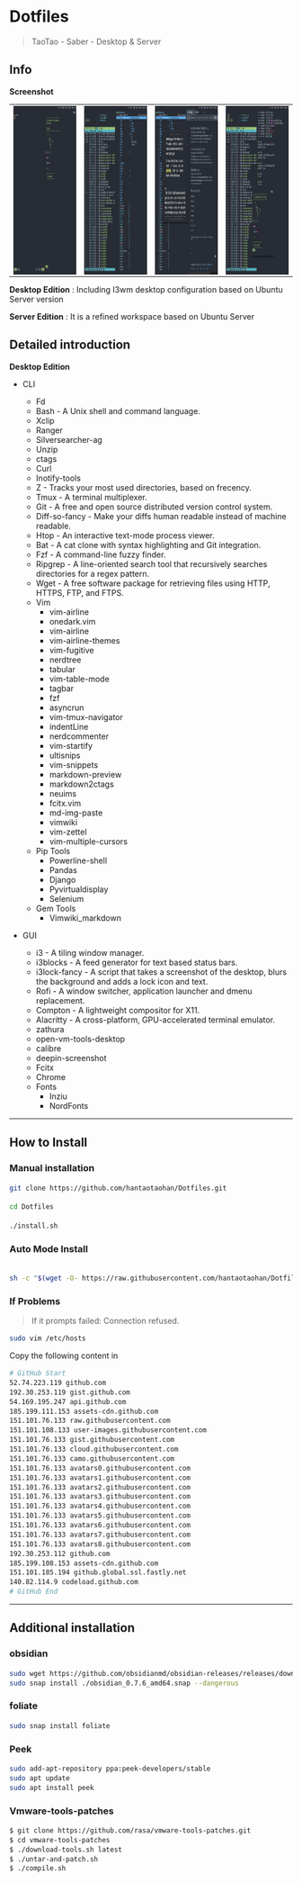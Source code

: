 # Dotfiles

> TaoTao - Saber - Desktop & Server

## Info

**Screenshot**

<table>
    <tr>
        <td ><center><img src="https://github.com/hantaotaohan/Dotfiles/raw/master/readme/image/1.png" width = "600" height = "300" alt="" align=center /></center></td>
        <td ><center><img src="https://github.com/hantaotaohan/Dotfiles/raw/master/readme/image/2.png" width = "600" height = "300" alt="" align=center /></center></td>
        <td ><center><img src="https://github.com/hantaotaohan/Dotfiles/raw/master/readme/image/3.png" width = "600" height = "300" alt="" align=center /></center></td>
        <td ><center><img src="https://github.com/hantaotaohan/Dotfiles/raw/master/readme/image/4.png" width = "600" height = "300" alt="" align=center /></center></td>
    </tr>

</table>


**Desktop Edition** : Including I3wm desktop configuration based on Ubuntu Server version

**Server  Edition** : It is a refined workspace based on Ubuntu Server

## Detailed introduction

**Desktop Edition** 
- CLI
  - Fd
  - Bash - A Unix shell and command language.
  - Xclip
  - Ranger
  - Silversearcher-ag
  - Unzip
  - ctags
  - Curl
  - Inotify-tools
  - Z - Tracks your most used directories, based on frecency.
  - Tmux - A terminal multiplexer.
  - Git - A free and open source distributed version control system.
  - Diff-so-fancy - Make your diffs human readable instead of machine readable.
  - Htop - An interactive text-mode process viewer.
  - Bat - A cat clone with syntax highlighting and Git integration.
  - Fzf - A command-line fuzzy finder.
  - Ripgrep - A line-oriented search tool that recursively searches directories for a regex pattern.
  - Wget - A free software package for retrieving files using HTTP, HTTPS, FTP, and FTPS.
  - Vim
    - vim-airline 
    - onedark.vim  
    - vim-airline 
    - vim-airline-themes
    - vim-fugitive
    - nerdtree
    - tabular
    - vim-table-mode
    - tagbar
    - fzf
    - asyncrun
    - vim-tmux-navigator
    - indentLine
    - nerdcommenter
    - vim-startify
    - ultisnips
    - vim-snippets
    - markdown-preview
    - markdown2ctags
    - neuims
    - fcitx.vim
    - md-img-paste
    - vimwiki
    - vim-zettel
    - vim-multiple-cursors
  - Pip Tools
    - Powerline-shell
    - Pandas
    - Django
    - Pyvirtualdisplay
    - Selenium
  - Gem Tools
    - Vimwiki_markdown

- GUI
  - i3 - A tiling window manager.
  - i3blocks - A feed generator for text based status bars.
  - i3lock-fancy - A script that takes a screenshot of the desktop, blurs the background and adds a lock icon and text.
  - Rofi - A window switcher, application launcher and dmenu replacement.
  - Compton - A lightweight compositor for X11.
  - Alacritty - A cross-platform, GPU-accelerated terminal emulator.
  - zathura
  - open-vm-tools-desktop
  - calibre
  - deepin-screenshot
  - Fcitx
  - Chrome
  - Fonts
    - Inziu
    - NordFonts
    
----

## How to Install

### Manual installation

```bash
git clone https://github.com/hantaotaohan/Dotfiles.git

cd Dotfiles

./install.sh
```

### Auto Mode Install


```bash

sh -c "$(wget -O- https://raw.githubusercontent.com/hantaotaohan/Dotfiles/master/setup/auto_run_install.sh)"

```

### If Problems

> If it prompts failed: Connection refused.

```bash
sudo vim /etc/hosts
```
Copy the following content in

```bash
# GitHub Start
52.74.223.119 github.com
192.30.253.119 gist.github.com
54.169.195.247 api.github.com
185.199.111.153 assets-cdn.github.com
151.101.76.133 raw.githubusercontent.com
151.101.108.133 user-images.githubusercontent.com
151.101.76.133 gist.githubusercontent.com
151.101.76.133 cloud.githubusercontent.com
151.101.76.133 camo.githubusercontent.com
151.101.76.133 avatars0.githubusercontent.com
151.101.76.133 avatars1.githubusercontent.com
151.101.76.133 avatars2.githubusercontent.com
151.101.76.133 avatars3.githubusercontent.com
151.101.76.133 avatars4.githubusercontent.com
151.101.76.133 avatars5.githubusercontent.com
151.101.76.133 avatars6.githubusercontent.com
151.101.76.133 avatars7.githubusercontent.com
151.101.76.133 avatars8.githubusercontent.com
192.30.253.112 github.com
185.199.108.153 assets-cdn.github.com 
151.101.185.194 github.global.ssl.fastly.net
140.82.114.9 codeload.github.com
# GitHub End
```

----

## Additional installation

###  obsidian

```bash
sudo wget https://github.com/obsidianmd/obsidian-releases/releases/download/v0.7.6/obsidian_0.7.6_amd64.snap
sudo snap install ./obsidian_0.7.6_amd64.snap --dangerous
```

### foliate

```bash
sudo snap install foliate
```

### Peek

```bash
sudo add-apt-repository ppa:peek-developers/stable
sudo apt update
sudo apt install peek
```

### Vmware-tools-patches

```bash
$ git clone https://github.com/rasa/vmware-tools-patches.git
$ cd vmware-tools-patches
$ ./download-tools.sh latest
$ ./untar-and-patch.sh
$ ./compile.sh
```
